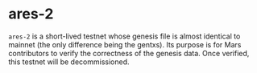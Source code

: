 # ares-2

`ares-2` is a short-lived testnet whose genesis file is almost identical to mainnet (the only difference being the gentxs). Its purpose is for Mars contributors to verify the correctness of the genesis data. Once verified, this testnet will be decommissioned.
